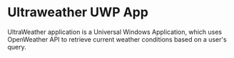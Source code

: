 # Ultraweather UWP App
UltraWeather application is a Universal Windows Application, which uses OpenWeather API to retrieve current weather conditions based on a user's query.
